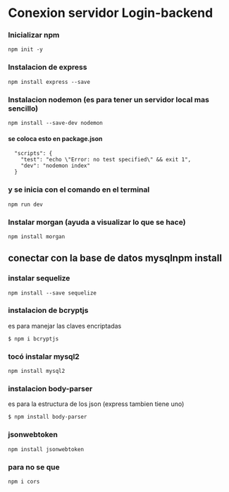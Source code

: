 # Conexion servidor Login-backend
### Inicializar npm
```
npm init -y
```
### Instalacion de  express
```
npm install express --save
```
### Instalacion nodemon (es para tener un servidor local mas sencillo)
```
npm install --save-dev nodemon
```
#### se coloca esto en package.json 
```
  "scripts": {
    "test": "echo \"Error: no test specified\" && exit 1",
    "dev": "nodemon index"
  } 

```
### y se inicia con el comando en el terminal
```
npm run dev
```
### Instalar morgan (ayuda a visualizar lo que se hace)
```
npm install morgan
```
## conectar con la base de datos mysqlnpm install 
### instalar sequelize 
``` 
npm install --save sequelize
```
### instalacion de bcryptjs 
es para manejar las claves encriptadas
```
$ npm i bcryptjs
```
### tocó instalar mysql2
```
npm install mysql2
```
### instalacion body-parser
es para la estructura de los json (express tambien tiene uno)
```
$ npm install body-parser
```

### jsonwebtoken
```
npm install jsonwebtoken
```

### para no se que 
```
npm i cors
```